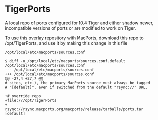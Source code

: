 # TigerPorts
A local repo of  ports configured for 10.4 Tiger and either shadow newer, incompatible versions of ports or are modified to work on Tiger.

To use this overlay repository with MacPorts, download this  repo to /opt/TigerPorts, and use it by making this change in this file
```
/opt/local/etc/macports/sources.conf

$ diff -u /opt/local/etc/macports/sources.conf.default /opt/local/etc/macports/sources.conf
--- /opt/local/etc/macports/sources.conf
+++ /opt/local/etc/macports/sources.conf
@@ -27,4 +27,7 @@
# sites, etc.), the primary MacPorts source must always be tagged
# "[default]", even if switched from the default "rsync://" URL.

+# override repo
+file:///opt/TigerPorts
+
rsync://rsync.macports.org/macports/release/tarballs/ports.tar [default]
```
